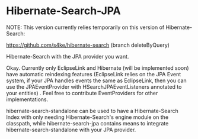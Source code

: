 Hibernate-Search-JPA
====================

NOTE: This version currently relies temporarily on this version of Hibernate-Search:

https://github.com/s4ke/hibernate-search (branch deleteByQuery)

Hibernate-Search with the JPA provider you want.


Okay. Currently only EclipseLink and Hibernate (will be implemented soon) have automatic reindexing features (EclipseLink relies on the JPA Event system, if your JPA handles events the same as EclipseLink, then you can use the JPAEventProvider with HSearchJPAEventListeners annotated to your entities) . Feel free to contribute EventProviders for other implementations.

hibernate-search-standalone can be used to have a Hibernate-Search Index with only needing Hibernate-Search's engine module on the classpath, while hibernate-search-jpa contains means to integrate hibernate-search-standalone with your JPA provider.
